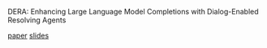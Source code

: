 DERA: Enhancing Large Language Model Completions with Dialog-Enabled Resolving Agents


[paper](https://arxiv.org/abs/2303.17071)
[slides](https://docs.google.com/presentation/d/1hd01VeorNnBFQG2FzTcKCYdCIaH-3cCl0JGFOrviJAQ/edit#slide=id.g287421c8301_0_46)

